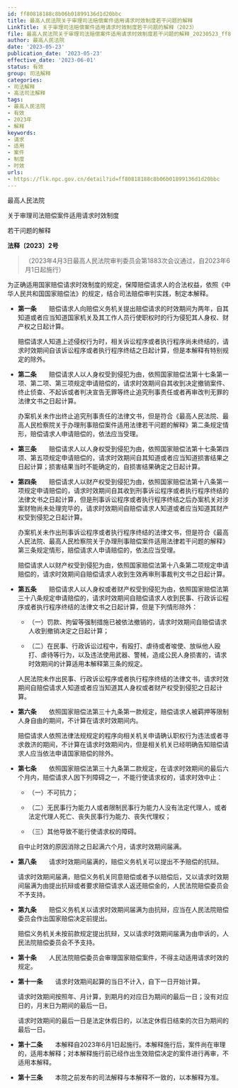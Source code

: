 ```yaml
---
id: ff80818188c8b06b01899136d1d20bbc
title: 最高人民法院关于审理司法赔偿案件适用请求时效制度若干问题的解释
LinkTitle: 关于审理司法赔偿案件适用请求时效制度若干问题的解释（2023）
file: 最高人民法院关于审理司法赔偿案件适用请求时效制度若干问题的解释_20230523_ff80818188c8b06b01899136d1d20bbc.docx
author: 最高人民法院
date: '2023-05-23'
publication_date: '2023-05-23'
effective_date: '2023-06-01'
status: 有效
group: 司法解释
categories:
- 司法解释
- 高法司法解释
tags:
- 最高人民法院
- 有效
- 2023年
- 解释
keywords:
- 请求
- 适用
- 案件
- 制度
- 时效
urls:
- https://flk.npc.gov.cn/detail?id=ff80818188c8b06b01899136d1d20bbc
---
```


最高人民法院

关于审理司法赔偿案件适用请求时效制度

若干问题的解释

**法释〔2023〕2号**

> （2023年4月3日最高人民法院审判委员会第1883次会议通过，自2023年6月1日起施行）

为正确适用国家赔偿请求时效制度的规定，保障赔偿请求人的合法权益，依照《中华人民共和国国家赔偿法》的规定，结合司法赔偿审判实践，制定本解释。

- **第一条**　　赔偿请求人向赔偿义务机关提出赔偿请求的时效期间为两年，自其知道或者应当知道国家机关及其工作人员行使职权时的行为侵犯其人身权、财产权之日起计算。

  赔偿请求人知道上述侵权行为时，相关诉讼程序或者执行程序尚未终结的，请求时效期间自该诉讼程序或者执行程序终结之日起计算，但是本解释有特别规定的除外。

- **第二条**　　赔偿请求人以人身权受到侵犯为由，依照国家赔偿法第十七条第一项、第二项、第三项规定申请赔偿的，请求时效期间自其收到决定撤销案件、终止侦查、不起诉或者判决宣告无罪等终止追究刑事责任或者再审改判无罪的法律文书之日起计算。

  办案机关未作出终止追究刑事责任的法律文书，但是符合《最高人民法院、最高人民检察院关于办理刑事赔偿案件适用法律若干问题的解释》第二条规定情形，赔偿请求人申请赔偿的，依法应当受理。

- **第三条**　　赔偿请求人以人身权受到侵犯为由，依照国家赔偿法第十七条第四项、第五项规定申请赔偿的，请求时效期间自其知道或者应当知道损害结果之日起计算；损害结果当时不能确定的，自损害结果确定之日起计算。

- **第四条**　　赔偿请求人以财产权受到侵犯为由，依照国家赔偿法第十八条第一项规定申请赔偿的，请求时效期间自其收到刑事诉讼程序或者执行程序终结的法律文书之日起计算，但是刑事诉讼程序或者执行程序终结之后办案机关对涉案财物尚未处理完毕的，请求时效期间自赔偿请求人知道或者应当知道其财产权受到侵犯之日起计算。

  办案机关未作出刑事诉讼程序或者执行程序终结的法律文书，但是符合《最高人民法院、最高人民检察院关于办理刑事赔偿案件适用法律若干问题的解释》第三条规定情形，赔偿请求人申请赔偿的，依法应当受理。

  赔偿请求人以财产权受到侵犯为由，依照国家赔偿法第十八条第二项规定申请赔偿的，请求时效期间自赔偿请求人收到生效再审刑事裁判文书之日起计算。

- **第五条**　　赔偿请求人以人身权或者财产权受到侵犯为由，依照国家赔偿法第三十八条规定申请赔偿的，请求时效期间自赔偿请求人收到民事、行政诉讼程序或者执行程序终结的法律文书之日起计算，但是下列情形除外：

  - （一）罚款、拘留等强制措施已被依法撤销的，请求时效期间自赔偿请求人收到撤销决定之日起计算；

  - （二）在民事、行政诉讼过程中，有殴打、虐待或者唆使、放纵他人殴打、虐待等行为，以及违法使用武器、警械，造成公民人身损害的，请求时效期间的计算适用本解释第三条的规定。

  人民法院未作出民事、行政诉讼程序或者执行程序终结的法律文书，请求时效期间自赔偿请求人知道或者应当知道其人身权或者财产权受到侵犯之日起计算。

- **第六条**　　依照国家赔偿法第三十九条第一款规定，赔偿请求人被羁押等限制人身自由的期间，不计算在请求时效期间内。

  赔偿请求人依照法律法规规定的程序向相关机关申请确认职权行为违法或者寻求救济的期间，不计算在请求时效期间内，但是相关机关已经明确告知赔偿请求人应当依法申请国家赔偿的除外。

- **第七条**　　依照国家赔偿法第三十九条第二款规定，在请求时效期间的最后六个月内，赔偿请求人因下列障碍之一，不能行使请求权的，请求时效中止：

  - （一）不可抗力；

  - （二）无民事行为能力人或者限制民事行为能力人没有法定代理人，或者法定代理人死亡、丧失民事行为能力、丧失代理权；

  - （三）其他导致不能行使请求权的障碍。

  自中止时效的原因消除之日起满六个月，请求时效期间届满。

- **第八条**　　请求时效期间届满的，赔偿义务机关可以提出不予赔偿的抗辩。

  请求时效期间届满，赔偿义务机关同意赔偿或者予以赔偿后，又以请求时效期间届满为由提出抗辩或者要求赔偿请求人返还赔偿金的，人民法院赔偿委员会不予支持。

- **第九条**　　赔偿义务机关以请求时效期间届满为由抗辩，应当在人民法院赔偿委员会作出国家赔偿决定前提出。

  赔偿义务机关未按前款规定提出抗辩，又以请求时效期间届满为由申诉的，人民法院赔偿委员会不予支持。

- **第十条**　　人民法院赔偿委员会审理国家赔偿案件，不得主动适用请求时效的规定。

- **第十一条**　　请求时效期间起算的当日不计入，自下一日开始计算。

  请求时效期间按照年、月计算，到期月的对应日为期间的最后一日；没有对应日的，月末日为期间的最后一日。

  请求时效期间的最后一日是法定休假日的，以法定休假日结束的次日为期间的最后一日。

- **第十二条**　　本解释自2023年6月1日起施行。本解释施行后，案件尚在审理的，适用本解释；对本解释施行前已经作出生效赔偿决定的案件进行再审，不适用本解释。

- **第十三条**　　本院之前发布的司法解释与本解释不一致的，以本解释为准。
